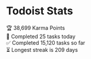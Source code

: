 
# Todoist Stats

<!-- TODO-IST:START -->
🏆  38,699 Karma Points           
🌸  Completed 25 tasks today           
✅  Completed 15,120 tasks so far           
⏳  Longest streak is 209 days
<!-- TODO-IST:END -->
